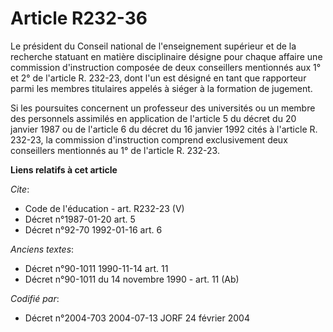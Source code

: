 # Article R232-36

Le président du Conseil national de l'enseignement supérieur et de la recherche statuant en matière disciplinaire désigne
pour chaque affaire une commission d'instruction composée de deux conseillers mentionnés aux 1° et 2° de l'article R. 232-23,
dont l'un est désigné en tant que rapporteur parmi les membres titulaires appelés à siéger à la formation de jugement.

Si les poursuites concernent un professeur des universités ou un membre des personnels assimilés en application de l'article
5 du décret du 20 janvier 1987 ou de l'article 6 du décret du 16 janvier 1992 cités à l'article R. 232-23, la commission
d'instruction comprend exclusivement deux conseillers mentionnés au 1° de l'article R. 232-23.

**Liens relatifs à cet article**

_Cite_:

  - Code de l'éducation - art. R232-23 (V)
  - Décret n°1987-01-20 art. 5
  - Décret n°92-70 1992-01-16 art. 6

_Anciens textes_:

  - Décret n°90-1011 1990-11-14 art. 11
  - Décret n°90-1011 du 14 novembre 1990 - art. 11 (Ab)

_Codifié par_:

  - Décret n°2004-703 2004-07-13 JORF 24 février 2004
